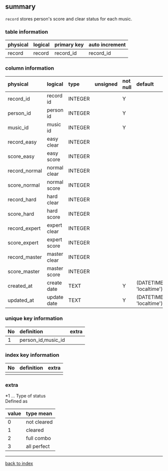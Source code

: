 ## summary
`record` stores person's score and clear status for each music.

### table information
| physical | logical | primary key | auto increment |
|:---------|:--------|:------------|:---------------|
| record   | record  | record_id   | record_id      |

### column information
| physical      | logical      | type    | unsigned | not null | default                        | extra |
|:--------------|:-------------|:--------|:---------|:---------|:-------------------------------|:------|
| record_id     | record id    | INTEGER |          | Y        |                                |       |
| person_id     | person id    | INTEGER |          | Y        |                                |       |
| music_id      | music id     | INTEGER |          | Y        |                                |       |
| record_easy   | easy clear   | INTEGER |          |          |                                | *1    |
| score_easy    | easy score   | INTEGER |          |          |                                |       |
| record_normal | normal clear | INTEGER |          |          |                                | *1    |
| score_normal  | normal score | INTEGER |          |          |                                |       |
| record_hard   | hard clear   | INTEGER |          |          |                                | *1    |
| score_hard    | hard score   | INTEGER |          |          |                                |       |
| record_expert | expert clear | INTEGER |          |          |                                | *1    |
| score_expert  | expert score | INTEGER |          |          |                                |       |
| record_master | master clear | INTEGER |          |          |                                | *1    |
| score_master  | master score | INTEGER |          |          |                                |       |
| created_at    | create date  | TEXT    |          | Y        | (DATETIME('now', 'localtime')) |       |
| updated_at    | update date  | TEXT    |          | Y        | (DATETIME('now', 'localtime')) |       |

### unique key information
| No | definition         | extra |
|:---|:-------------------|-------|
| 1  | person_id,music_id |       |

### index key information
| No | definition | extra |
|:---|:-----------|-------|
|    |            |       |

### extra
*1 ... Type of status  
Defined as

| value | type mean   |
|:------|:------------|
| 0     | not cleared |
| 1     | cleared     |
| 2     | full combo  |
| 3     | all perfect |

---
[back to index](./index.md)